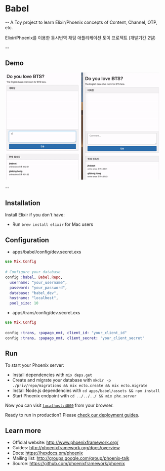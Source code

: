 # Babel
--
A Toy project to learn Elixir/Phoenix concepts of Content, Channel, OTP, etc.

Elixir/Phoenix를 이용한 동시번역 채팅 애플리케이션 토이 프로젝트 (개발기간 2일)

--
## Demo

![Babel Demo](https://raw.githubusercontent.com/jhsbeat/babel/master/apps/babel/assets/static/images/babel.gif)

--
## Installation

Install Elixir if you don't have:

  * Run `brew install elixir` for Mac users

## Configuration

* apps/babel/config/dev.secret.exs

```elixir
use Mix.Config

# Configure your database
config :babel, Babel.Repo,
  username: "your_username",
  password: "your_password",
  database: "babel_dev",
  hostname: "localhost",
  pool_size: 10
```

* apps/trans/config/dev.secret.exs

```elixir
use Mix.Config

config :trans, :papago_nmt, client_id: "your_client_id"
config :trans, :papago_nmt, client_secret: "your_client_secret"
```

## Run

To start your Phoenix server:

  * Install dependencies with `mix deps.get`
  * Create and migrate your database with `mkdir -p ./priv/repo/migrations && mix ecto.create && mix ecto.migrate`
  * Install Node.js dependencies with `cd apps/babel/assets && npm install`
  * Start Phoenix endpoint with `cd ../../../ && mix phx.server`

Now you can visit [`localhost:4000`](http://localhost:4000) from your browser.

Ready to run in production? Please [check our deployment guides](http://www.phoenixframework.org/docs/deployment).

## Learn more

  * Official website: http://www.phoenixframework.org/
  * Guides: http://phoenixframework.org/docs/overview
  * Docs: https://hexdocs.pm/phoenix
  * Mailing list: http://groups.google.com/group/phoenix-talk
  * Source: https://github.com/phoenixframework/phoenix
